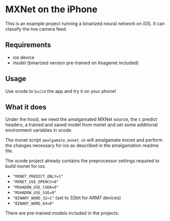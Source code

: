 # MXNet on the iPhone

This is an example project running a binarized neural network on iOS. It can classify the live camera feed.

## Requirements

- ios device
- model (binarized version pre-trained on Imagenet included)

## Usage

Use xcode to ``build`` the app and try it on your phone!

## What it does

Under the hood, we need the amalgamated MXNet source, the c predict headers, a trained and saved model from mxnet and set some additional environment variables in xcode.

The mxnet script ``amalgamate_mxnet.sh`` will amalgamate mxnet and perform the changes necessary for ios as described in the amalgamation readme file.

The xcode project already contains the preprocessor settings required to build mxnet for ios:
- ``"MXNET_PREDICT_ONLY=1"``
- ``"MXNET_USE_OPENCV=0"``
- ``"MSHADOW_USE_CUDA=0"``
- ``"MSHADOW_USE_SSE=0"``
- ``"BINARY_WORD_32=1"`` (set to 32bit for ARM7 devices)
- ``"BINARY_WORD_64=0"``

There are pre-trained models included in the projects.
